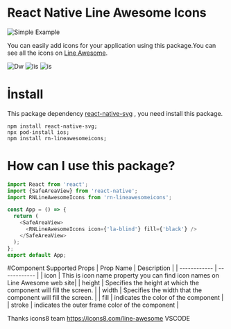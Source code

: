 # React Native Line Awesome Icons

![Simple Example](https://s4.gifyu.com/images/rnhd.gif)

You can easily add icons for your application using this package.You can see all the icons on [Line Awesome](https://icons8.com/line-awesome 'Line Awesome').

![Dw](https://img.shields.io/npm/dm/rn-lineawesomeicons) ![lis](https://img.shields.io/npm/l/rn-lineawesomeicons) ![is](https://img.shields.io/github/issues/xncn/rnlineawesomeicons)

# İnstall

This package dependency [react-native-svg](https://github.com/react-native-community/react-native-svg 'react-native-svg') , you need install this package.

    npm install react-native-svg;
    npx pod-install ios;
    npm install rn-lineawesomeicons;

# How can I use this package?

```javascript
import React from 'react';
import {SafeAreaView} from 'react-native';
import RNLineAwesomeIcons from 'rn-lineawesomeicons';

const App = () => {
  return (
    <SafeAreaView>
      <RNLineAwesomeIcons icon={'la-blind'} fill={'black'} />
    </SafeAreaView>
  );
};
export default App;
```

#Component Supported Props
| Prop Name | Description |
| ------------ | ------------ |
| icon | This is icon name property you can find icon names on Line Awesome web site|
| height | Specifies the height at which the component will fill the screen. |
| width | Specifies the width that the component will fill the screen. |
| fill | indicates the color of the component |
| stroke | indicates the outer frame color of the component |

Thanks icons8 team
https://icons8.com/line-awesome
VSCODE
